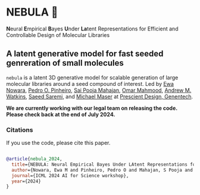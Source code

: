 # NEBULA 💫
**N**eural **E**mpirical **B**ayes **U**nder **La**tent Representations for Efficient and Controllable Design of Molecular Libraries

## A latent generative model for fast seeded genreration of small molecules

`nebula` is a latent 3D generative model for scalable generation of large molecular libraries around a seed compound of interest. Led by [Ewa Nowara](https://www.gene.com/scientists/our-scientists/ewa-nowara), [Pedro O. Pinheiro](https://www.gene.com/scientists/our-scientists/pedro-o-pinheiro), [Sai Pooja Mahajan](https://www.linkedin.com/in/sai-pooja-mahajan-88272910), [Omar Mahmood](https://www.linkedin.com/in/omar-mahmood), [Andrew M. Watkins](https://www.gene.com/scientists/our-scientists/andy-watkins), [Saeed Saremi](https://www.linkedin.com/in/saeed-saremi-71935916), and [Michael Maser](https://gene.com/scientists/our-scientists/michael-maser) at [Prescient Design, Genentech](https://www.gene.com/scientists/our-scientists/prescient-design).


**We are currently working with our legal team on releasing the code. Please check back at the end of July 2024.**


### Citations <a name="citations"></a>
If you use the code, please cite this paper.
```bibtex

@article{nebula_2024,
  title={NEBULA: Neural Empirical Bayes Under LAtent Representations for Efficient and Controllable Design of Molecular Libraries},
  author={Nowara, Ewa M and Pinheiro, Pedro O and Mahajan, S Pooja and Mahmood, Omar and Watkins, Andrew M and and Saremi, Saeed and Maser Michael},
  journal={ICML 2024 AI for Science workshop},
  year={2024}
}

```

